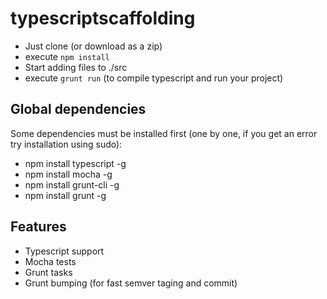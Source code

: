 # typescriptscaffolding
- Just clone (or download as a zip)
- execute ``npm install``
- Start adding files to ./src
- execute ``grunt run`` (to compile typescript and run your project)

## Global dependencies
Some dependencies must be installed first (one by one, if you get an error try installation using sudo):
- npm install typescript -g 
- npm install mocha -g 
- npm install grunt-cli -g 
- npm install grunt -g

## Features
- Typescript support
- Mocha tests
- Grunt tasks
- Grunt bumping (for fast semver taging and commit)
